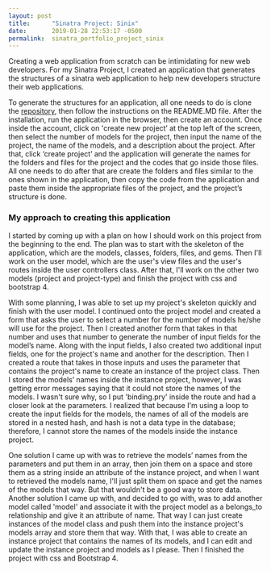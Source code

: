 ```yaml
---
layout: post
title:      "Sinatra Project: Sinix"
date:       2019-01-28 22:53:17 -0500
permalink:  sinatra_portfolio_project_sinix
---
```



Creating a web application from scratch can be intimidating for new web developers. For my Sinatra Project, I created an application that generates the structures of a sinatra web application to help new developers structure their web applications. 

To generate the structures for an application, all one needs to do is clone the [repository](http://github.com/Cheng0315/sinix), then follow the instructions on the README.MD file. After the installation, run the application in the browser, then create an account. Once inside the account, click on 'create new project’ at the top left of the screen, then select the number of models for the project, then input the name of the project, the name of the models, and a description about the project. After that, click ‘create project’ and the application will generate the names for the folders and files for the project and the codes that go inside those files. All one needs to do after that are create the folders and files similar to the ones shown in the application, then copy the code from the application and paste them inside the appropriate files of the project, and the project’s structure is done. 

### My approach to creating this application

I started by coming up with a plan on how I should work on this project from the beginning to the end. The plan was to start with the skeleton of the application, which are the models, classes, folders, files, and gems. Then I'll work on the user model, which are the user's view files and the user's routes inside the user controllers class. After that, I'll work on the other two models (project and project-type) and finish the project with css and bootstrap 4. 

With some planning, I was able to set up my project's skeleton quickly and finish with the user model. I continued onto the project model and created a form that asks the user to select a number for the number of models he/she will use for the project. Then I created another form that takes in that number and uses that number to generate the number of input fields for the model’s name. Along with the input fields, I also created two additional input fields, one for the project's name and another for the description. Then I created a route that takes in those inputs and uses the parameter that contains the project's name to create an instance of the project class. Then I stored the models’ names inside the instance project, however, I was getting error messages saying that it could not store the names of the models. I wasn't sure why, so I put 'binding.pry' inside the route and had a closer look at the parameters. I realized that because I'm using a loop to create the input fields for the models, the names of all of the models are stored in a nested hash, and hash is not a data type in the database; therefore, I cannot store the names of the models inside the instance project. 

One solution I came up with was to retrieve the models’ names from the parameters and put them in an array, then join them on a space and store them as a string inside an attribute of the instance project, and when I want to retrieved the models name, I'll just split them on space and get the names of the models that way. But that wouldn't be a good way to store data. Another solution I came up with, and decided to go with, was to add another model called 'model' and associate it with the project model as a belongs_to relationship and give it an attribute of name. That way I can just create instances of the model class and push them into the instance project's models array and store them that way. With that, I was able to create an instance project that contains the names of its models, and I can edit and update the instance project and models as I please. Then I finished the project with css and Bootstrap 4.

